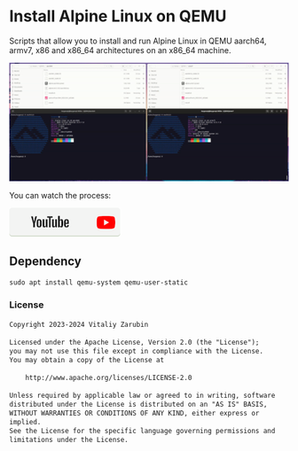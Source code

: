 # Install Alpine Linux on QEMU

Scripts that allow you to install and run Alpine Linux in QEMU aarch64, armv7, x86 and x86_64 architectures on an x86_64 machine.

![preview.png](data/preview.png)

You can watch the process:

[![picture](data/btn_youtube.png)](https://youtu.be/oFQm43IH34s)

## Dependency

```shell
sudo apt install qemu-system qemu-user-static
```

### License

```
Copyright 2023-2024 Vitaliy Zarubin

Licensed under the Apache License, Version 2.0 (the "License");
you may not use this file except in compliance with the License.
You may obtain a copy of the License at

    http://www.apache.org/licenses/LICENSE-2.0

Unless required by applicable law or agreed to in writing, software
distributed under the License is distributed on an "AS IS" BASIS,
WITHOUT WARRANTIES OR CONDITIONS OF ANY KIND, either express or implied.
See the License for the specific language governing permissions and
limitations under the License.
```
